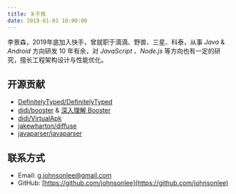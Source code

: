 ```yaml
---
title: 关于我
date: 2019-01-01 10:00:00
---
```


李景森，2019年底加入快手，曾就职于滴滴、野兽、三星、科泰，从事 *Java* & *Android* 方向研发 10 年有余，对 *JavaScript* 、*Node.js* 等方向也有一定的研究，擅长工程架构设计与性能优化。

## 开源贡献

- [DefinitelyTyped/DefinitelyTyped](https://github.com/DefinitelyTyped/DefinitelyTyped)
- [didi/booster](https://github.com/didi/booster) & [深入理解 Booster](https://booster.johnsonlee.io/)
- [didi/VirtualApk](https://github.com/didi/VirtualApk)
- [jakewharton/diffuse](https://github.com/jakewharton/diffuse)
- [javaparser/javaparser](https://github.com/javaparser/javaparser)

## 联系方式

- Email: [g.johnsonlee@gmail.com](mailto:g.johnsonlee@gmail.com)
- GitHub: [https://github.com/johnsonlee](https://github.com/johnsonlee)
